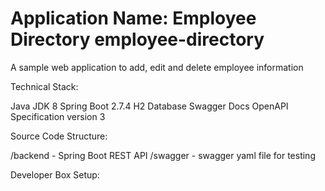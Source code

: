 # Application Name: Employee Directory employee-directory
A sample web application to add, edit and delete employee information

Technical Stack:

Java JDK 8
Spring Boot 2.7.4
H2 Database
Swagger Docs OpenAPI Specification version 3


Source Code Structure:

/backend - Spring Boot REST API 
/swagger - swagger yaml file for testing


Developer Box Setup:



